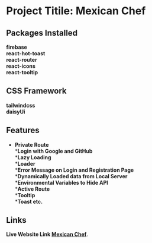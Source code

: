 # Project Titile: Mexican Chef

## Packages Installed

**firebase**  
**react-hot-toast**  
**react-router**  
**react-icons**  
**react-tooltip**  


## CSS Framework

**tailwindcss**  
**daisyUi**  

## Features 

* **Private Route**  
***Login with Google and GitHub**  
***Lazy Loading**  
***Loader**  
***Error Message on Login and Registration Page**  
***Dynamically Loaded data from Local Server**  
***Environmental Variables to Hide API**  
***Active Route**  
***Tooltip**  
***Toast etc.**  

## Links

**Live Website Link [Mexican Chef](https://eclectic-fudge-38f412.netlify.app/)**.